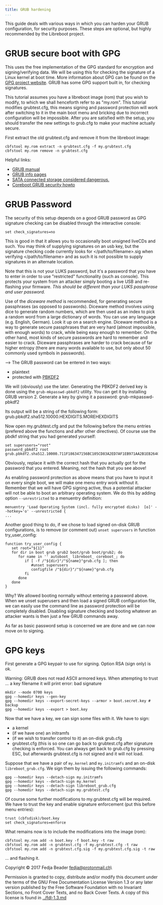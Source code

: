 ```yaml
---
title: GRUB hardening
...
```


This guide deals with various ways in which you can harden your GRUB
configuration, for security purposes. These steps are optional, but
highly recommended by the Libreboot project.

GRUB secure boot with GPG
=========================

This uses the free implementation of the GPG standard for encryption and
signing/verifying data. We will be using this for checking the signature
of a Linux kernel at boot time. More information about GPG can be found
on the [GPG project website](https://www.gnu.org/software/gnupg/). GRUB
has some GPG support built in, for checking signatures.

This tutorial assumes you have a libreboot image (rom) that you wish to
modify, to which we shall henceforth refer to as "my.rom". This
tutorial modifies grubtest.cfg, this means signing and password
protection will work after switching to it in the main boot menu and
bricking due to incorrect configuration will be impossible. After you
are satisfied with the setup, you should transfer the new settings to
grub.cfg to make your machine actually secure.

First extract the old grubtest.cfg and remove it from the libreboot
image:

    cbfstool my.rom extract -n grubtest.cfg -f my.grubtest.cfg
    cbfstool my.rom remove -n grubtest.cfg

Helpful links:

-   [GRUB manual](https://www.gnu.org/software/grub/manual/html_node/Security.html#Security)
-   [GRUB info pages](http://git.savannah.gnu.org/cgit/grub.git/tree/docs/grub.texi)
-   [SATA connected storage considered dangerous.](../../faq.md#firmware-hddssd)
-   [Coreboot GRUB security howto](https://www.coreboot.org/GRUB2#Security)

GRUB Password
=============

The security of this setup depends on a good GRUB password as GPG
signature checking can be disabled through the interactive console:

    set check_signatures=no

This is good in that it allows you to occasionally boot unsigned liveCDs
and such. You may think of supplying signatures on an usb key, but the
signature checking code currently looks for
</path/to/filename>.sig when verifying </path/to/filename>
and as such it is not possible to supply signatures in an alternate
location.

Note that this is not your LUKS password, but it's a password that you
have to enter in order to use "restricted" functionality (such as
console). This protects your system from an attacker simply booting a
live USB and re-flashing your firmware. *This should be different than
your LUKS passphrase and user password.*

Use of the *diceware method* is recommended, for generating secure
passphrases (as opposed to passwords). Diceware method involves using
dice to generate random numbers, which are then used as an index to pick
a random word from a large dictionary of words. You can use any language
(e.g. English, German). Look it up on a search engine. Diceware method
is a way to generate secure passphrases that are very hard (almost
impossible, with enough words) to crack, while being easy enough to
remember. On the other hand, most kinds of secure passwords are hard to
remember and easier to crack. Diceware passphrases are harder to crack
because of far higher entropy (there are many words available to use,
but only about 50 commonly used symbols in pass*words*).

-->
The GRUB password can be entered in two ways:

-   plaintext
-   protected with [PBKDF2](https://en.wikipedia.org/wiki/Pbkdf2)

We will (obviously) use the later. Generating the PBKDF2 derived key is
done using the `grub-mkpasswd-pbkdf2` utility. You can get it by
installing GRUB version 2. Generate a key by giving it a password:
    grub-mkpasswd-pbkdf2

Its output will be a string of the following form:
grub.pbkdf2.sha512.10000.HEXDIGITS.MOREHEXDIGITS

Now open my.grubtest.cfg and put the following before the menu entries
(prefered above the functions and after other directives). Of course use
the pbdkf string that you had generated yourself:

    set superusers="root"
    password_pbkdf2 root grub.pbkdf2.sha512.10000.711F186347156BC105CD83A2ED7AF1EB971AA2B1EB2640172F34B0DEFFC97E654AF48E5F0C3B7622502B76458DA494270CC0EA6504411D676E6752FD1651E749.8DD11178EB8D1F633308FD8FCC64D0B243F949B9B99CCEADE2ECA11657A757D22025986B0FA116F1D5191E0A22677674C994EDBFADE62240E9D161688266A711

Obviously, replace it with the correct hash that you actually got for
the password that you entered. Meaning, not the hash that you see above!

As enabling password protection as above means that you have to input it
on every single boot, we will make one menu entry work without it.
Remember that we will have GPG signing active, thus a potential attacker
will not be able to boot an arbitrary operating system. We do this by
adding option `--unrestricted` to a menuentry definition:

    menuentry 'Load Operating System (incl. fully encrypted disks)  [o]' --hotkey='o' --unrestricted {
    ...

Another good thing to do, if we chose to load signed on-disk GRUB
configurations, is to remove (or comment out) `unset superusers` in
function try\_user\_config:

    function try_user_config {
       set root="${1}"
       for dir in boot grub grub2 boot/grub boot/grub2; do
          for name in '' autoboot_ libreboot_ coreboot_; do
             if [ -f /"${dir}"/"${name}"grub.cfg ]; then
                #unset superusers
                configfile /"${dir}"/"${name}"grub.cfg
             fi
          done
       done
    }

Why? We allowed booting normally without entering a password above. When
we unset superusers and then load a signed GRUB configuration file, we
can easily use the command line as password protection will be
completely disabled. Disabling signature checking and booting whatever
an attacker wants is then just a few GRUB commands away.

As far as basic password setup is concerned we are done and we can now
move on to signing.

GPG keys
========

First generate a GPG keypair to use for signing. Option RSA (sign only)
is ok.

Warning: GRUB does not read ASCII armored keys. When attempting to
trust ... a key filename it will print error: bad signature

    mkdir --mode 0700 keys
    gpg --homedir keys --gen-key
    gpg --homedir keys --export-secret-keys --armor > boot.secret.key # backup
    gpg --homedir keys --export > boot.key

Now that we have a key, we can sign some files with it. We have to sign:

-   a kernel
-   (if we have one) an initramfs
-   (if we wish to transfer control to it) an on-disk grub.cfg
-   grubtest.cfg (this is so one can go back to grubtest.cfg after
    signature checking is enforced. You can always get back to grub.cfg
    by pressing ESC, but afterwards grubtest.cfg is not signed and it
    will not load.

Suppose that we have a pair of `my.kernel` and `my.initramfs` and an
on-disk `libreboot_grub.cfg`. We sign them by issuing the following
commands:

    gpg --homedir keys --detach-sign my.initramfs
    gpg --homedir keys --detach-sign my.kernel
    gpg --homedir keys --detach-sign libreboot_grub.cfg
    gpg --homedir keys --detach-sign my.grubtest.cfg

Of course some further modifications to my.grubtest.cfg will be
required. We have to trust the key and enable signature enforcement (put
this before menu entries):

    trust (cbfsdisk)/boot.key
    set check_signatures=enforce

What remains now is to include the modifications into the image (rom):

    cbfstool my.rom add -n boot.key -f boot.key -t raw
    cbfstool my.rom add -n grubtest.cfg -f my.grubtest.cfg -t raw
    cbfstool my.rom add -n grubtest.cfg.sig -f my.grubtest.cfg.sig -t raw

... and flashing it.

Copyright © 2017 Fedja Beader <fedja@protonmail.ch>\

Permission is granted to copy, distribute and/or modify this document
under the terms of the GNU Free Documentation License Version 1.3 or any later
version published by the Free Software Foundation
with no Invariant Sections, no Front Cover Texts, and no Back Cover Texts.
A copy of this license is found in [../fdl-1.3.md](../fdl-1.3.md)
